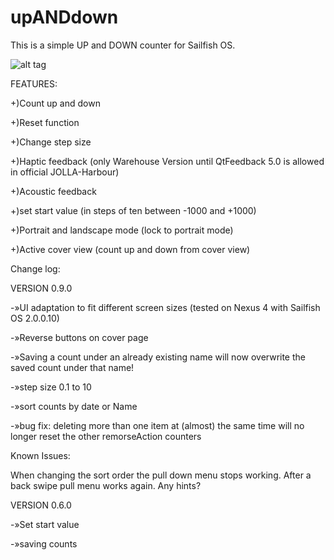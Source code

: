 upANDdown
=========
This is a simple UP and DOWN counter for Sailfish OS. 


![alt tag](https://github.com/mMjMm/upANDdown/blob/master/screenshots/20141220112618.png)

FEATURES:

+)Count up and down 

+)Reset function

+)Change step size 

+)Haptic feedback (only Warehouse Version until QtFeedback 5.0 is allowed in official JOLLA-Harbour)

+)Acoustic feedback

+)set start value (in steps of ten between -1000 and +1000)

+)Portrait and landscape mode (lock to portrait mode)

+)Active cover view (count up and down from cover view)

Change log:

VERSION 0.9.0

-»UI adaptation to fit different screen sizes (tested on Nexus 4 with Sailfish OS 2.0.0.10)

-»Reverse buttons on cover page

-»Saving a count under an already existing name will now overwrite the saved count under that name!

-»step size 0.1 to 10

-»sort counts by date or Name 

-»bug fix: deleting more than one item at (almost) the same time will no longer reset the other remorseAction counters 

Known Issues:

When changing the sort order the pull down menu stops working. After a back swipe pull menu works again.
Any hints?

VERSION 0.6.0 

-»Set start value

-»saving counts



